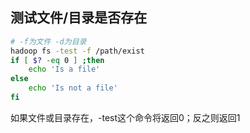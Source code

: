 ## 测试文件/目录是否存在

```bash
# -f为文件 -d为目录
hadoop fs -test -f /path/exist
if [ $? -eq 0 ] ;then 
    echo 'Is a file' 
else 
    echo 'Is not a file' 
fi
```

如果文件或目录存在，-test这个命令将返回0；反之则返回1

